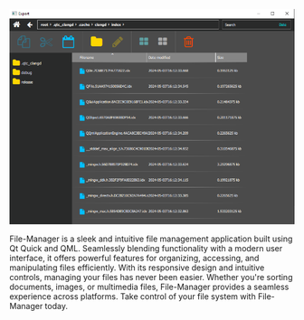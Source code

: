 
![File-Manager Screenshot](/file%20manager.png)

File-Manager is a sleek and intuitive file management application built using Qt Quick and QML. Seamlessly blending functionality with a modern user interface, it offers powerful features for organizing, accessing, and manipulating files efficiently. With its responsive design and intuitive controls, managing your files has never been easier. Whether you're sorting documents, images, or multimedia files, File-Manager provides a seamless experience across platforms. Take control of your file system with File-Manager today.

